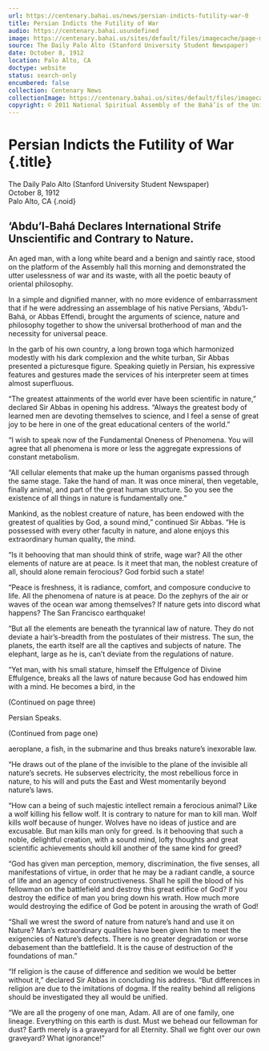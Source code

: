 ```yaml
---
url: https://centenary.bahai.us/news/persian-indicts-futility-war-0
title: Persian Indicts the Futility of War
audio: https://centenary.bahai.usundefined
image: https://centenary.bahai.us/sites/default/files/imagecache/page-main-image/images/press_clippings/The%20Daily%20Palo%20Alto%20Oct%208%201912.png
source: The Daily Palo Alto (Stanford University Student Newspaper)
date: October 8, 1912
location: Palo Alto, CA
doctype: website
status: search-only
encumbered: false
collection: Centenary News
collectionImage: https://centenary.bahai.us/sites/default/files/imagecache/theme-image/main_image/abdulbaha-overview-small_0.jpg
copyright: © 2011 National Spiritual Assembly of the Bahá’ís of the United States
---
```



# Persian Indicts the Futility of War {.title}

The Daily Palo Alto (Stanford University Student Newspaper)  
October 8, 1912  
Palo Alto, CA
{.noid}  



‘Abdu’l-Bahá Declares International Strife Unscientific and Contrary to Nature.
-------------------------------------------------------------------------------

An aged man, with a long white beard and a benign and saintly race, stood on the platform of the Assembly hall this morning and demonstrated the utter uselessness of war and its waste, with all the poetic beauty of oriental philosophy.

In a simple and dignified manner, with no more evidence of embarrassment that if he were addressing an assemblage of his native Persians, ‘Abdu’l-Bahá, or Abbas Effendi, brought the arguments of science, nature and philosophy together to show the universal brotherhood of man and the necessity for universal peace.

In the garb of his own country, a long brown toga which harmonized modestly with his dark complexion and the white turban, Sir Abbas presented a picturesque figure. Speaking quietly in Persian, his expressive features and gestures made the services of his interpreter seem at times almost superfluous.

“The greatest attainments of the world ever have been scientific in nature,” declared Sir Abbas in opening his address. “Always the greatest body of learned men are devoting themselves to science, and I feel a sense of great joy to be here in one of the great educational centers of the world.”

“I wish to speak now of the Fundamental Oneness of Phenomena. You will agree that all phenomena is more or less the aggregate expressions of constant metabolism.

“All cellular elements that make up the human organisms passed through the same stage. Take the hand of man. It was once mineral, then vegetable, finally animal, and part of the great human structure. So you see the existence of all things in nature is fundamentally one.”

Mankind, as the noblest creature of nature, has been endowed with the greatest of qualities by God, a sound mind,” continued Sir Abbas. “He is possessed with every other faculty in nature, and alone enjoys this extraordinary human quality, the mind.

“Is it behooving that man should think of strife, wage war? All the other elements of nature are at peace. Is it meet that man, the noblest creature of all, should alone remain ferocious? God forbid such a state!

“Peace is freshness, it is radiance, comfort, and composure conducive to life. All the phenomena of nature is at peace. Do the zephyrs of the air or waves of the ocean war among themselves? If nature gets into discord what happens? The San Francisco earthquake!

“But all the elements are beneath the tyrannical law of nature. They do not deviate a hair’s-breadth from the postulates of their mistress. The sun, the planets, the earth itself are all the captives and subjects of nature. The elephant, large as he is, can’t deviate from the regulations of nature.

“Yet man, with his small stature, himself the Effulgence of Divine Effulgence, breaks all the laws of nature because God has endowed him with a mind. He becomes a bird, in the

(Continued on page three)

Persian Speaks.

(Continued from page one)

aeroplane, a fish, in the submarine and thus breaks nature’s inexorable law.

“He draws out of the plane of the invisible to the plane of the invisible all nature’s secrets. He subserves electricity, the most rebellious force in nature, to his will and puts the East and West momentarily beyond nature’s laws.

“How can a being of such majestic intellect remain a ferocious animal? Like a wolf killing his fellow wolf. It is contrary to nature for man to kill man. Wolf kills wolf because of hunger. Wolves have no ideas of justice and are excusable. But man kills man only for greed. Is it behooving that such a noble, delightful creation, with a sound mind, lofty thoughts and great scientific achievements should kill another of the same kind for greed?

“God has given man perception, memory, discrimination, the five senses, all manifestations of virtue, in order that he may be a radiant candle, a source of life and an agency of constructiveness. Shall he spill the blood of his fellowman on the battlefield and destroy this great edifice of God? If you destroy the edifice of man you bring down his wrath. How much more would destroying the edifice of God be potent in arousing the wrath of God!

“Shall we wrest the sword of nature from nature’s hand and use it on Nature? Man’s extraordinary qualities have been given him to meet the exigencies of Nature’s defects. There is no greater degradation or worse debasement than the battlefield. It is the cause of destruction of the foundations of man.”

“If religion is the cause of difference and sedition we would be better without it,” declared Sir Abbas in concluding his address. “But differences in religion are due to the imitations of dogma. If the reality behind all religions should be investigated they all would be unified.

“We are all the progeny of one man, Adam. All are of one family, one lineage. Everything on this earth is dust. Must we behead our fellowman for dust? Earth merely is a graveyard for all Eternity. Shall we fight over our own graveyard? What ignorance!”